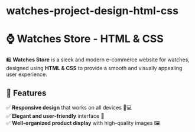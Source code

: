 # watches-project-design-html-css
# ⌚ Watches Store - HTML & CSS  

🛍️ **Watches Store** is a sleek and modern e-commerce website for  watches, designed using **HTML & CSS** to provide a smooth and visually appealing user experience.  

## 🚀 Features  
✅ **Responsive design** that works on all devices 📱💻  
✅ **Elegant and user-friendly** interface 🎨  
✅ **Well-organized product display** with high-quality images 🖼️  

